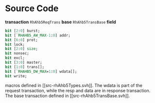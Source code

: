 # Source Code
**transaction** `RhAhb5ReqTrans`
**base** `RhAhb5TransBase`
**field**
```systemverilog
bit [2:0] burst;
bit [`RHAHB5_AW_MAX-1:0] addr;
bit [6:0] prot;
bit lock;
bit [2:0] size;
bit nonsec;
bit excl;
bit [3:0] master;
bit [1:0] trans[];
bit [`RHAHB5_DW_MAX=1:0] wdata[];
bit write;
```
macros defined in [[src-rhAhb5Types.svh]].
The wdata is part of the request transaction, while the resp and data are in response transaction.
The base transaction defined in [[src-rhAhb5TransBase.svh]].

